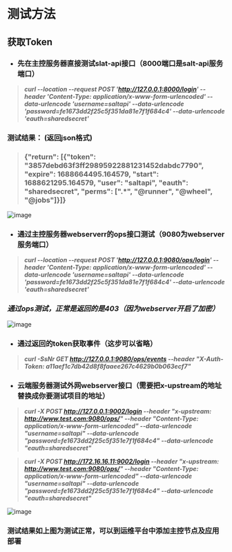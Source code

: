 # 测试方法

## **获取Token**  

- ### ****先在主控服务器直接测试slat-api接口（8000端口是salt-api服务端口）**** 

> ***curl --location --request POST 'http://127.0.0.1:8000/login' --header 'Content-Type: application/x-www-form-urlencoded' --data-urlencode 'username=saltapi' --data-urlencode 'password=fe1673dd2f25c5f351da81e7f1f684c4' --data-urlencode 'eauth=sharedsecret'***
  
### **测试结果： (返回json格式)**

> ### {"return": [{"token": "3857debd63f3ff29895922881231452dabdc7790", "expire": 1688664495.164579, "start": 1688621295.164579, "user": "saltapi", "eauth": "sharedsecret", "perms": [".*", "@runner", "@wheel", "@jobs"]}]} 


![image](https://github.com/bevis126/Yhop-api-test/assets/27944125/05a6a713-8714-4b22-9986-631519a4a5c0)

- ### ****通过主控服务器webserverr的ops接口测试（9080为webserver服务端口）****

> ***curl --location --request POST 'http://127.0.0.1:9080/ops/login' --header 'Content-Type: application/x-www-form-urlencoded' --data-urlencode 'username=saltapi' --data-urlencode 'password=fe1673dd2f25c5f351da81e7f1f684c4' --data-urlencode 'eauth=sharedsecret'***

 ### *通过ops测试，正常是返回的是403（因为webserver开启了加密）*

![image](https://github.com/bevis126/Yhop-api-test/assets/27944125/60645b78-6562-4e4d-a7d6-efdc73008d73)

- ### ****通过返回的token获取事件（这步可以省略）****
  
> ***curl -SsNr GET http://127.0.0.1:9080/ops/events --header "X-Auth-Token: a11aef1c7db42d8f8faaee267c4629b0b063ecf7"***


- ### ****云端服务器测试外网webserver接口（需要把x-upstream的地址替换成你要测试项目的地址）****
  
> ***curl -X POST http://127.0.0.1:9002/login --header "x-upstream: http://www.test.com:9080/ops/" --header "Content-Type: application/x-www-form-urlencoded" --data-urlencode "username=saltapi" --data-urlencode "password=fe1673dd2f25c5f351e7f1f684c4" --data-urlencode "eauth=sharedsecret"***

> ***curl -X POST http://172.16.16.11:9002/login --header "x-upstream: http://www.test.com:9080/ops/" --header "Content-Type: application/x-www-form-urlencoded" --data-urlencode "username=saltapi" --data-urlencode "password=fe1673dd2f25c5f351e7f1f684c4" --data-urlencode "eauth=sharedsecret"***

![image](https://github.com/bevis126/Yhop-api-test/assets/27944125/db9848ac-6c73-4959-8ba0-8a62b91a620d)

### ****测试结果如上图为测试正常，可以到运维平台中添加主控节点及应用部署****
